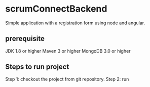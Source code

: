# scrumConnectBackend
  Simple application with a registration form using node and angular.

## prerequisite
  JDK 1.8 or higher
  Maven 3 or higher
  MongoDB 3.0 or higher
 
## Steps to run project
  Step 1: checkout the project from git repository.
  Step 2: run 
